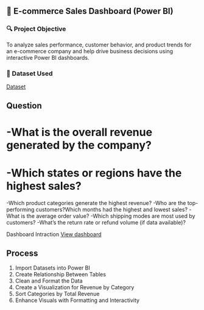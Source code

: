 ## 🛒 E-commerce Sales Dashboard (Power BI)

### 🔍 Project Objective
To analyze sales performance, customer behavior, and product trends for an e-commerce company and help drive business decisions using interactive Power BI dashboards.
### 📁 Dataset Used
<a href="https://github.com/siddhantongithub/Data-analysis-/blob/main/Details.csv">
<a href="https://github.com/siddhantongithub/Data-analysis-/blob/main/Orders.csv">Dataset</a>

  
## Question
# -What is the overall revenue generated by the company?
# -Which states or regions have the highest sales?
-Which product categories generate the highest revenue?
-Who are the top-performing customers?Which months had the highest and lowest sales? 
-What is the average order value?
-Which shipping modes are most used by customers?
-What’s the return rate or refund volume (if data available)?

Dashboard Intraction <a href="https://github.com/siddhantongithub/Data-analysis-/blob/main/E-Commerce%20sales%20.png">View dashboard</a> 

## Process
1. Import Datasets into Power BI
2. Create Relationship Between Tables
3. Clean and Format the Data
4. Create a Visualization for Revenue by Category
5. Sort Categories by Total Revenue
6. Enhance Visuals with Formatting and Interactivity
